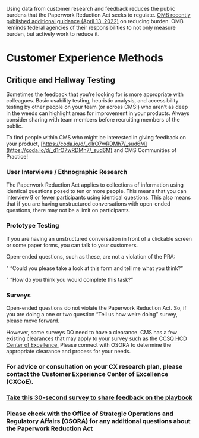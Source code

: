 Using data from customer research and feedback reduces the public burdens that the Paperwork Reduction Act seeks to regulate. [OMB recently published additional guidance (April 13, 2022)](https://www.whitehouse.gov/wp-content/uploads/2022/04/M-22-10.pdf) on reducing burden. OMB reminds federal agencies of their responsibilities to not only measure burden, but actively work to reduce it. 

# **Customer Experience Methods**



## Critique and Hallway Testing

Sometimes the feedback that you’re looking for is more appropriate with colleagues. Basic usability testing, heuristic analysis, and accessibility testing by other people on your team (or across CMS!) who aren’t as deep in the weeds can highlight areas for improvement in your products. Always consider sharing with team members before recruiting members of the public.

To find people within CMS who might be interested in giving feedback on your product, [https://coda.io/d/_d1rO7wRDMh7/_sud6M](https://coda.io/d/_d1rO7wRDMh7/_sud6M) and CMS Communities of Practice!



### User Interviews / Ethnographic Research

The Paperwork Reduction Act applies to collections of information using identical questions posed to ten or more people. This means that you can interview 9 or fewer participants using identical questions. This also means that if you are having unstructured conversations with open-ended questions, there may not be a limit on participants.



### Prototype Testing

If you are having an unstructured conversation in front of a clickable screen or some paper forms, you can talk to your customers. 

Open-ended questions, such as these, are not a violation of the PRA:

" “Could you please take a look at this form and tell me what you think?”

" “How do you think you would complete this task?”



### Surveys

Open-ended questions do not violate the Paperwork Reduction Act. So, if you are doing a one or two question “Tell us how we’re doing” survey, please move forward.

However, some surveys DO need to have a clearance. CMS has a few existing clearances that may apply to your survey such as the C[CSQ HCD Center of Excellence.](https://qnetconfluence.cms.gov/display/HCD/Paperwork+Reduction+Act') Please connect with OSORA to determine the appropriate clearance and process for your needs.



### For advice or consultation on your CX research plan,  please contact the Customer Experience Center of Excellence (CXCoE).  

### [Take this 30-second survey to share feedback on the playbook](https://touchpoints.app.cloud.gov/touchpoints/e23d80bc/submit)

### Please check with the Office of Strategic Operations and Regulatory Affairs (OSORA) for any additional questions about the Paperwork Reduction Act







